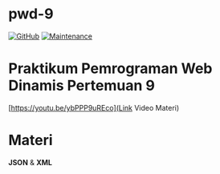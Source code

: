 # pwd-9
[![GitHub](https://img.shields.io/github/license/himawanTIF/pwd-9?style=flat-square)](https://github.com/himawanTIF/pwd-9/blob/main/LICENSE)
[![Maintenance](https://img.shields.io/maintenance/yes/2020?style=flat-square)](https://github.com/himawanTIF/pwd-9/graphs/commit-activity)

# Praktikum Pemrograman Web Dinamis Pertemuan 9
[https://youtu.be/ybPPP9uREco](Link Video Materi)

# Materi
__JSON__ & __XML__